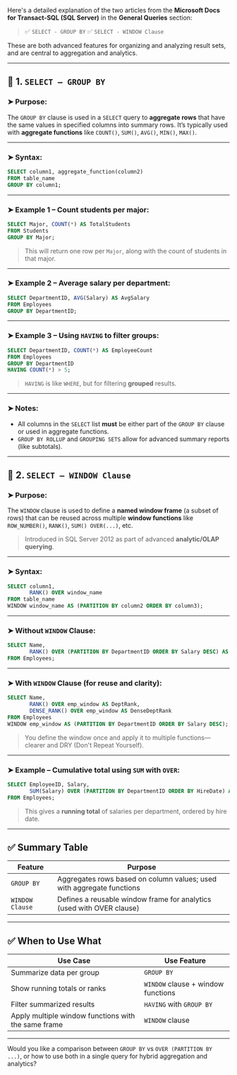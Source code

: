 Here's a detailed explanation of the two articles from the **Microsoft Docs for Transact-SQL (SQL Server)** in the **General Queries** section:

> ✅ `SELECT - GROUP BY`
> ✅ `SELECT - WINDOW Clause`

These are both advanced features for organizing and analyzing result sets, and are central to aggregation and analytics.

---

## 🔹 1. `SELECT – GROUP BY`

### ➤ Purpose:

The `GROUP BY` clause is used in a `SELECT` query to **aggregate rows** that have the same values in specified columns into summary rows. It’s typically used with **aggregate functions** like `COUNT()`, `SUM()`, `AVG()`, `MIN()`, `MAX()`.

---

### ➤ Syntax:

```sql
SELECT column1, aggregate_function(column2)
FROM table_name
GROUP BY column1;
```

---

### ➤ Example 1 – Count students per major:

```sql
SELECT Major, COUNT(*) AS TotalStudents
FROM Students
GROUP BY Major;
```

> This will return one row per `Major`, along with the count of students in that major.

---

### ➤ Example 2 – Average salary per department:

```sql
SELECT DepartmentID, AVG(Salary) AS AvgSalary
FROM Employees
GROUP BY DepartmentID;
```

---

### ➤ Example 3 – Using `HAVING` to filter groups:

```sql
SELECT DepartmentID, COUNT(*) AS EmployeeCount
FROM Employees
GROUP BY DepartmentID
HAVING COUNT(*) > 5;
```

> `HAVING` is like `WHERE`, but for filtering **grouped** results.

---

### ➤ Notes:

* All columns in the `SELECT` list **must** be either part of the `GROUP BY` clause or used in aggregate functions.
* `GROUP BY ROLLUP` and `GROUPING SETS` allow for advanced summary reports (like subtotals).

---

## 🔹 2. `SELECT – WINDOW Clause`

### ➤ Purpose:

The `WINDOW` clause is used to define a **named window frame** (a subset of rows) that can be reused across multiple **window functions** like `ROW_NUMBER()`, `RANK()`, `SUM() OVER(...)`, etc.

> Introduced in SQL Server 2012 as part of advanced **analytic/OLAP querying**.

---

### ➤ Syntax:

```sql
SELECT column1,
       RANK() OVER window_name
FROM table_name
WINDOW window_name AS (PARTITION BY column2 ORDER BY column3);
```

---

### ➤ Without `WINDOW` Clause:

```sql
SELECT Name,
       RANK() OVER (PARTITION BY DepartmentID ORDER BY Salary DESC) AS DeptRank
FROM Employees;
```

---

### ➤ With `WINDOW` Clause (for reuse and clarity):

```sql
SELECT Name,
       RANK() OVER emp_window AS DeptRank,
       DENSE_RANK() OVER emp_window AS DenseDeptRank
FROM Employees
WINDOW emp_window AS (PARTITION BY DepartmentID ORDER BY Salary DESC);
```

> You define the window once and apply it to multiple functions—clearer and DRY (Don't Repeat Yourself).

---

### ➤ Example – Cumulative total using `SUM` with `OVER`:

```sql
SELECT EmployeeID, Salary,
       SUM(Salary) OVER (PARTITION BY DepartmentID ORDER BY HireDate) AS RunningTotal
FROM Employees;
```

> This gives a **running total** of salaries per department, ordered by hire date.

---

## ✅ Summary Table

| Feature         | Purpose                                                               |
| --------------- | --------------------------------------------------------------------- |
| `GROUP BY`      | Aggregates rows based on column values; used with aggregate functions |
| `WINDOW Clause` | Defines a reusable window frame for analytics (used with OVER clause) |

---

## ✅ When to Use What

| Use Case                                            | Use Feature                        |
| --------------------------------------------------- | ---------------------------------- |
| Summarize data per group                            | `GROUP BY`                         |
| Show running totals or ranks                        | `WINDOW` clause + window functions |
| Filter summarized results                           | `HAVING` with `GROUP BY`           |
| Apply multiple window functions with the same frame | `WINDOW` clause                    |

---

Would you like a comparison between `GROUP BY` vs `OVER (PARTITION BY ...)`, or how to use both in a single query for hybrid aggregation and analytics?
